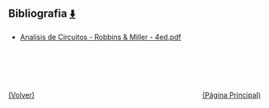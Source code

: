 
<html>
<body>
<h2>Bibliografia <a href="https://downgit.github.io/#/home?url=https://github.com/Apuntes-FIUBA/Apuntes-Electronica/tree/main/86 - Electrónica/8602 - Introduccion Ing Electronica/Bibliografia" style="font-size:20px">  ⬇️ </a></h2>
<ul>
    <li><a href="Analisis de Circuitos - Robbins & Miller - 4ed.pdf">Analisis de Circuitos - Robbins & Miller - 4ed.pdf</a></li>
</ul>
</body>
</html>














<br><br><br><br><br><a href="../" style="float: left">(Volver)</a> <a href="https://apuntes-fiuba.github.io/Apuntes-Electronica" style="float: right">(Página Principal)</a>

